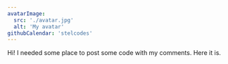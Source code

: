 ```yaml
---
avatarImage:
  src: './avatar.jpg'
  alt: 'My avatar'
githubCalendar: 'stelcodes'
---
```


Hi! I needed some place to post some code with my comments. Here it is.